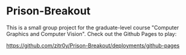 # Prison-Breakout
This is a small group project for the graduate-level course "Computer Graphics and Computer Vision". Check out the Github Pages to play:

https://github.com/zitr0y/Prison-Breakout/deployments/github-pages

